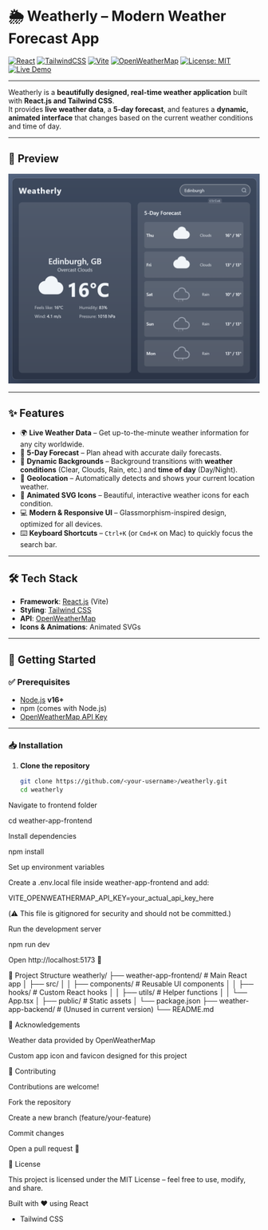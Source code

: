 # 🌦️ Weatherly – Modern Weather Forecast App

[![React](https://img.shields.io/badge/React-18-61DAFB?logo=react&logoColor=white)](https://react.dev/)
[![TailwindCSS](https://img.shields.io/badge/TailwindCSS-3-38B2AC?logo=tailwindcss&logoColor=white)](https://tailwindcss.com/)
[![Vite](https://img.shields.io/badge/Vite-Build-646CFF?logo=vite&logoColor=white)](https://vitejs.dev/)
[![OpenWeatherMap](https://img.shields.io/badge/API-OpenWeatherMap-FF9800?logo=openstreetmap&logoColor=white)](https://openweathermap.org/api)
[![License: MIT](https://img.shields.io/badge/License-MIT-green.svg)](./LICENSE)
[![Live Demo](https://img.shields.io/badge/Live-Demo-blue?logo=vercel)](https://your-deployment-link.com)

---

Weatherly is a **beautifully designed, real-time weather application** built with **React.js and Tailwind CSS**.  
It provides **live weather data**, a **5-day forecast**, and features a **dynamic, animated interface** that changes based on the current weather conditions and time of day.

---

## 📸 Preview

![Weatherly App Screenshot](./screenshots/Screenshot%202025-10-02%20024558.png)

---

## ✨ Features

- 🌍 **Live Weather Data** – Get up-to-the-minute weather information for any city worldwide.  
- 📅 **5-Day Forecast** – Plan ahead with accurate daily forecasts.  
- 🌌 **Dynamic Backgrounds** – Background transitions with **weather conditions** (Clear, Clouds, Rain, etc.) and **time of day** (Day/Night).  
- 📍 **Geolocation** – Automatically detects and shows your current location weather.  
- 🎨 **Animated SVG Icons** – Beautiful, interactive weather icons for each condition.  
- 💻 **Modern & Responsive UI** – Glassmorphism-inspired design, optimized for all devices.  
- ⌨️ **Keyboard Shortcuts** – `Ctrl+K` (or `Cmd+K` on Mac) to quickly focus the search bar.  

---

## 🛠️ Tech Stack

- **Framework**: [React.js](https://react.dev/) (Vite)  
- **Styling**: [Tailwind CSS](https://tailwindcss.com/)  
- **API**: [OpenWeatherMap](https://openweathermap.org/api)  
- **Icons & Animations**: Animated SVGs  

---

## 🚀 Getting Started

### ✅ Prerequisites

- [Node.js](https://nodejs.org/) **v16+**  
- npm (comes with Node.js)  
- [OpenWeatherMap API Key](https://openweathermap.org/api)  

---

### 📥 Installation

1. **Clone the repository**
   ```bash
   git clone https://github.com/<your-username>/weatherly.git
   cd weatherly


Navigate to frontend folder

cd weather-app-frontend


Install dependencies

npm install


Set up environment variables

Create a .env.local file inside weather-app-frontend and add:

VITE_OPENWEATHERMAP_API_KEY=your_actual_api_key_here


(⚠️ This file is gitignored for security and should not be committed.)

Run the development server

npm run dev


Open http://localhost:5173
 🎉

📂 Project Structure
weatherly/
├── weather-app-frontend/      # Main React app
│   ├── src/
│   │   ├── components/        # Reusable UI components
│   │   ├── hooks/             # Custom React hooks
│   │   ├── utils/             # Helper functions
│   │   └── App.tsx
│   ├── public/                # Static assets
│   └── package.json
├── weather-app-backend/       # (Unused in current version)
└── README.md

🙏 Acknowledgements

Weather data provided by OpenWeatherMap

Custom app icon and favicon designed for this project

🤝 Contributing

Contributions are welcome!

Fork the repository

Create a new branch (feature/your-feature)

Commit changes

Open a pull request 🚀

📜 License

This project is licensed under the MIT License
 – feel free to use, modify, and share.

Built with ❤️ using React
 + Tailwind CSS
